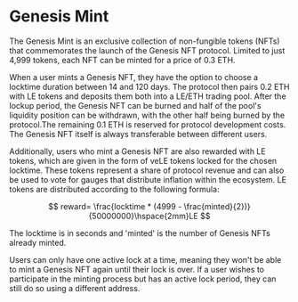# Genesis Mint

The Genesis Mint is an exclusive collection of non-fungible tokens (NFTs) that commemorates the launch of the Genesis NFT protocol. Limited to just 4,999 tokens, each NFT can be minted for a price of 0.3 ETH.

When a user mints a Genesis NFT, they have the option to choose a locktime duration between 14 and 120 days. The protocol then pairs 0.2 ETH with LE tokens and deposits them both into a LE/ETH trading pool. After the lockup period, the Genesis NFT can be burned and half of the pool's liquidity position can be withdrawn, with the other half being burned by the protocol.The remaining 0.1 ETH is reserved for protocol development costs. \
The Genesis NFT itself is always transferable between different users.

Additionally, users who mint a Genesis NFT are also rewarded with LE tokens, which are given in the form of veLE tokens locked for the chosen locktime. These tokens represent a share of protocol revenue and can also be used to vote for gauges that distribute inflation within the ecosystem. LE tokens are distributed according to the following formula:

$$
reward= \frac{locktime * (4999 - \frac{minted}{2})}{50000000}\hspace{2mm}LE
$$

The locktime is in seconds and 'minted' is the number of Genesis NFTs already minted.

Users can only have one active lock at a time, meaning they won't be able to mint a Genesis NFT again until their lock is over. If a user wishes to participate in the minting process but has an active lock period, they can still do so using a different address.
